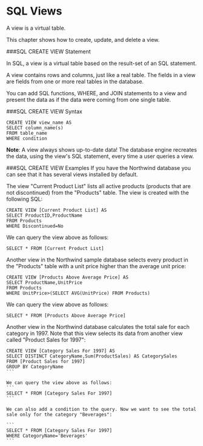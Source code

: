 # SQL Views

A view is a virtual table.

This chapter shows how to create, update, and delete a view.

###SQL CREATE VIEW Statement

In SQL, a view is a virtual table based on the result-set of an SQL statement.

A view contains rows and columns, just like a real table. The fields in a view are fields from one or more real tables in the database.

You can add SQL functions, WHERE, and JOIN statements to a view and present the data as if the data were coming from one single table.

###SQL CREATE VIEW Syntax
```
CREATE VIEW view_name AS
SELECT column_name(s)
FROM table_name
WHERE condition
```

**Note**: A view always shows up-to-date data! The database engine recreates the data, using the view's SQL statement, every time a user queries a view.

###SQL CREATE VIEW Examples
If you have the Northwind database you can see that it has several views installed by default.

The view "Current Product List" lists all active products (products that are not discontinued) from the "Products" table. The view is created with the following SQL:
```
CREATE VIEW [Current Product List] AS
SELECT ProductID,ProductName
FROM Products
WHERE Discontinued=No
```

We can query the view above as follows:
```
SELECT * FROM [Current Product List]
```

Another view in the Northwind sample database selects every product in the "Products" table with a unit price higher than the average unit price:
```
CREATE VIEW [Products Above Average Price] AS
SELECT ProductName,UnitPrice
FROM Products
WHERE UnitPrice>(SELECT AVG(UnitPrice) FROM Products)
```

We can query the view above as follows:
```
SELECT * FROM [Products Above Average Price]
```

Another view in the Northwind database calculates the total sale for each category in 1997. Note that this view selects its data from another view called "Product Sales for 1997":
````
CREATE VIEW [Category Sales For 1997] AS
SELECT DISTINCT CategoryName,Sum(ProductSales) AS CategorySales
FROM [Product Sales for 1997]
GROUP BY CategoryName
```

We can query the view above as follows:
```
SELECT * FROM [Category Sales For 1997]
```

We can also add a condition to the query. Now we want to see the total sale only for the category "Beverages":

```
SELECT * FROM [Category Sales For 1997]
WHERE CategoryName='Beverages'
```

